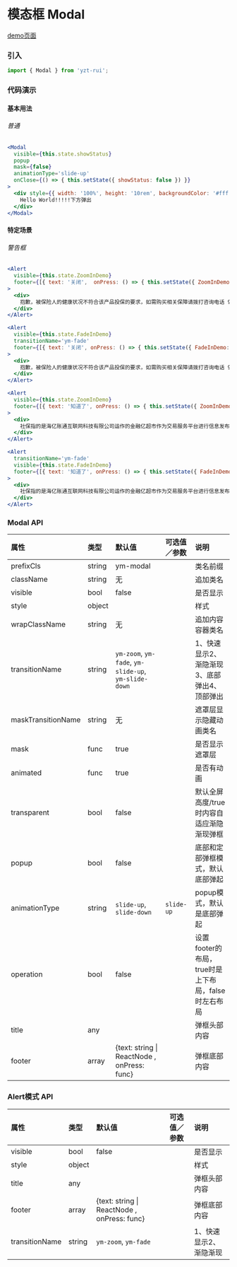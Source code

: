 # 模态框 Modal

[demo页面](https://yyb323.com/yui.mobile/modal)

### 引入

```js
import { Modal } from 'yzt-rui';
```

### 代码演示

#### 基本用法

###### 普通
```jsx
<Modal
  visible={this.state.showStatus}
  popup
  mask={false}
  animationType='slide-up'
  onClose={() => { this.setState({ showStatus: false }) }}
>
  <div style={{ width: '100%', height: '10rem', backgroundColor: '#fff' }}>
    Hello World!!!!!下方弹出
  </div>
</Modal>
```

#### 特定场景

###### 警告框
```jsx
<Alert
  visible={this.state.ZoomInDemo}
  footer={[{ text: '关闭',  onPress: () => { this.setState({ ZoomInDemo: false }) } }, { text: '拨打咨询电话', onPress: () => { alert('拨打电话') } }]}
>
  <div>
    抱歉，被保险人的健康状况不符合该产品投保的要求，如需购买相关保障请拨打咨询电话 95511-4-4。
  </div>
</Alert>

<Alert
  visible={this.state.FadeInDemo}
  transitionName='ym-fade'
  footer={[{ text: '关闭', onPress: () => { this.setState({ FadeInDemo: false }) } }, { text: '拨打咨询电话', onPress: () => { alert('拨打电话') } }]}
>
  <div>
    抱歉，被保险人的健康状况不符合该产品投保的要求，如需购买相关保障请拨打咨询电话 95511-4-4。
  </div>
</Alert>

<Alert
  visible={this.state.ZoomInDemo}
  footer={[{ text: '知道了', onPress: () => { this.setState({ ZoomInDemo: false }) } }]}
>
  <div>
    社保指的是海亿账通互联网科技有限公司运作的金融亿超市作为交易服务平台进行信息发布，不对任何投资人及/或任何交易提供任何担保。
  </div>
</Alert>

<Alert
  transitionName='ym-fade'
  visible={this.state.FadeInDemo}
  footer={[{ text: '知道了', onPress: () => { this.setState({ FadeInDemo: false }) } }]}
>
  <div>
    社保指的是海亿账通互联网科技有限公司运作的金融亿超市作为交易服务平台进行信息发布，不对任何投资人及/或任何交易提供任何担保。
  </div>
</Alert>

```



### Modal API

| 属性 | 类型 | 默认值 | 可选值／参数 | 说明 |
| :--- | :--- | :--- | :--- | :--- |
| prefixCls | string | ym-modal | | 类名前缀 |
| className | string | 无 | | 追加类名 |
| visible | bool | false | | 是否显示 |
| style | object | | | 样式 |
| wrapClassName | string | 无 | | 追加内容容器类名 |
| transitionName | string | `ym-zoom`, `ym-fade`, `ym-slide-up`, `ym-slide-down` | | 1、快速显示2、渐隐渐现3、底部弹出4、顶部弹出 |
| maskTransitionName | string | 无 | | 遮罩层显示隐藏动画类名 |
| mask | func | true | | 是否显示遮罩层 |
| animated | func | true | | 是否有动画 |
| transparent | bool | false | | 默认全屏高度/true时内容自适应渐隐渐现弹框 |
| popup | bool | false | | 底部和定部弹框模式，默认底部弹起 |
| animationType | string | `slide-up`, `slide-down` | `slide-up` | popup模式，默认是底部弹起 |
| operation | bool | false |  | 设置footer的布局，true时是上下布局，false时左右布局 |
| title | any |  |  | 弹框头部内容 |
| footer | array | {text: string &#124; ReactNode , onPress: func} | | 弹框底部内容 |


### Alert模式 API

| 属性 | 类型 | 默认值 | 可选值／参数 | 说明 |
| :--- | :--- | :--- | :--- | :--- |
| visible | bool | false | | 是否显示 |
| style | object | | | 样式 |
| title | any | | | 弹框头部内容 |
| footer | array | {text: string &#124; ReactNode , onPress: func} | | 弹框底部内容 |
| transitionName | string | `ym-zoom`, `ym-fade` | | 1、快速显示2、渐隐渐现 |





